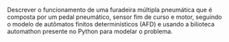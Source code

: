 Descrever o funcionamento de uma furadeira múltipla pneumática que é composta por um pedal pneumático, sensor fim de curso e motor, seguindo o modelo de autômatos finitos determinísticos (AFD) e usando a bilioteca automathon presente no Python para modelar o problema.
